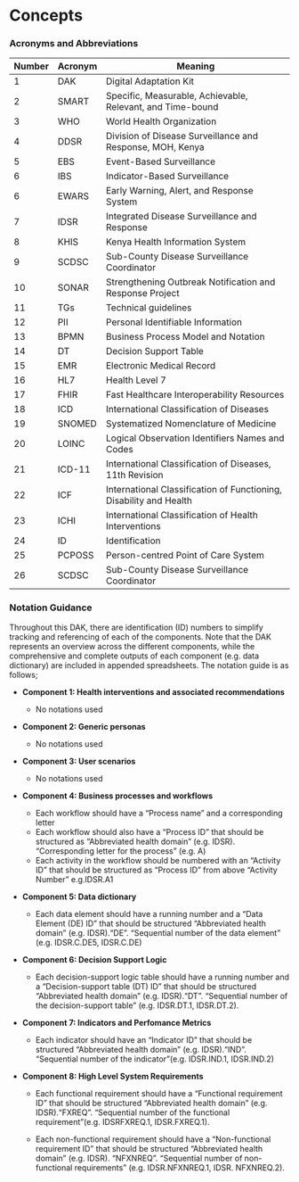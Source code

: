 # Concepts

### Acronyms and Abbreviations

<table class="table table-hover table-bordered table-striped">
    <thead>
        <tr>
            <th>Number</th>
            <th>Acronym</th>
            <th>Meaning</th>
        </tr>
    </thead>
    <tbody>
        <tr>
            <td>1</td>
            <td>DAK</td>
            <td>Digital Adaptation Kit</td>
        </tr>
        <tr>
            <td>2</td>
            <td>SMART</td>
            <td>Specific, Measurable, Achievable, Relevant, and Time-bound</td>
        </tr>
        <tr>
            <td>3</td>
            <td>WHO</td>
            <td>World Health Organization</td>
        </tr>
        <tr>
            <td>4</td>
            <td>DDSR</td>
            <td>Division of Disease Surveillance and Response, MOH, Kenya</td>
        </tr>
        <tr>
            <td>5</td>
            <td>EBS</td>
            <td>Event-Based Surveillance</td>
        </tr>
        <tr>
            <td>6</td>
            <td>IBS</td>
            <td>Indicator-Based Surveillance</td>
        </tr>
        <tr>
            <td>6</td>
            <td>EWARS</td>
            <td>Early Warning, Alert, and Response System</td>
        </tr>
        <tr>
            <td>7</td>
            <td>IDSR</td>
            <td>Integrated Disease Surveillance and Response</td>
        </tr>
        <tr>
            <td>8</td>
            <td>KHIS</td>
            <td>Kenya Health Information System</td>
        </tr> 
        <tr>
            <td>9</td>
            <td>SCDSC</td>
            <td>Sub-County Disease Surveillance Coordinator</td>
        </tr>  
        <tr>
            <td>10</td>
            <td>SONAR</td>
            <td>Strengthening Outbreak Notification and Response Project</td>
        </tr>  
        <tr>
            <td>11</td>
            <td>TGs</td>
            <td>Technical guidelines</td>
        </tr> 
        <tr>
            <td>12</td>
            <td>PII</td>
            <td>Personal Identifiable Information</td>
        </tr>
        <tr>
            <td>13</td>
            <td>BPMN</td>
            <td>Business Process Model and Notation</td>
        </tr>
        <tr>
            <td>14</td>
            <td>DT</td>
            <td>Decision Support Table</td>
        </tr>
        <tr>
            <td>15</td>
            <td>EMR</td>
            <td>Electronic Medical Record</td>
        </tr>
        <tr>
            <td>16</td>
            <td>HL7</td>
            <td>Health Level 7</td>
        </tr>
        <tr>
            <td>17</td>
            <td>FHIR</td>
            <td>Fast Healthcare Interoperability Resources</td>
        </tr>
        <tr>
            <td>18</td>
            <td>ICD</td>
            <td>International Classification of Diseases</td>
        </tr>
        <tr>
            <td>19</td>
            <td>SNOMED</td>
            <td>Systematized Nomenclature of Medicine</td>
        </tr>
        <tr>
            <td>20</td>
            <td>LOINC</td>
            <td>Logical Observation Identifiers Names and Codes</td>
        </tr>
        <tr>
            <td>21</td>
            <td>ICD-11</td>
            <td>International Classification of Diseases, 11th Revision</td>
        </tr>
        <tr>
            <td>22</td>
            <td>ICF</td>
            <td>International Classification of Functioning, Disability and Health</td>
        </tr>
        <tr>
            <td>23</td>
            <td>ICHI</td>
            <td>International Classification of Health Interventions</td>
        </tr>
        <tr>
            <td>24</td>
            <td>ID</td>
            <td>Identification</td>
        </tr>
        <tr>
            <td>25</td>
            <td>PCPOSS</td>
            <td>Person-centred Point of Care System</td>
        </tr>
        <tr>
            <td>26</td>
            <td>SCDSC</td>
            <td>Sub-County Disease Surveillance Coordinator</td>
        </tr>
    </tbody>
</table>

### Notation Guidance

Throughout this DAK, there are identification (ID) numbers to simplify tracking and referencing of each of the components. Note that the DAK represents an overview across the different components, while the comprehensive and complete outputs of each component (e.g. data dictionary) are included in appended spreadsheets. The notation guide is as follows;

-   **Component 1: Health interventions and associated recommendations**
    -   No notations used

-   **Component 2: Generic personas**
    -   No notations used

-   **Component 3: User scenarios**
    -   No notations used
    
-   **Component 4: Business processes and workflows**
    -   Each workflow should have a “Process name” and a corresponding letter
    -   Each workflow should also have a “Process ID” that should be structured as “Abbreviated health domain” (e.g. IDSR). “Corresponding letter for the process” (e.g. A)
    -   Each activity in the workflow should be numbered with an “Activity ID” that should be structured as “Process ID” from above “Activity Number” e.g.IDSR.A1

-   **Component 5: Data dictionary**
    -   Each data element should have a running number and a “Data Element (DE) ID” that should be structured “Abbreviated health domain” (e.g. IDSR).“DE”. “Sequential number of the data element” (e.g. IDSR.C.DE5, IDSR.C.DE)

-   **Component 6: Decision Support Logic**
    -   Each decision-support logic table should have a running number and a “Decision-support table (DT) ID” that should be structured “Abbreviated health domain” (e.g. IDSR).“DT”. “Sequential number of the decision-support table” (e.g. IDSR.DT.1, IDSR.DT.2).

-   **Component 7: Indicators and Perfomance Metrics**
    -   Each indicator should have an “Indicator ID” that should be structured “Abbreviated health domain” (e.g. IDSR).“IND”. “Sequential number of the indicator”(e.g. IDSR.IND.1, IDSR.IND.2)

-   **Component 8: High Level System Requirements**
    -   Each functional requirement should have a “Functional requirement ID” that should be structured “Abbreviated health domain” (e.g. IDSR).“FXREQ”. “Sequential number of the functional requirement”(e.g. IDSRFXREQ.1, IDSR.FXREQ.1).

    -   Each non-functional requirement should have a “Non-functional requirement ID” that should be structured “Abbreviated health domain” (e.g. IDSR). “NFXNREQ”. “Sequential number of non-functional requirements” (e.g. IDSR.NFXNREQ.1, IDSR. NFXNREQ.2).

